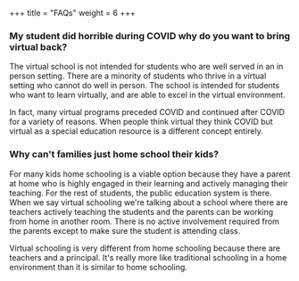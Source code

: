 +++
title = "FAQs"
weight = 6
+++

### My student did horrible during COVID why do you want to bring virtual back?

The virtual school is not intended for students who are well served in an in person setting. There are a minority of students who thrive in a virtual setting who cannot do well in person. The school is intended for students who want to learn virtually, and are able to excel in the virtual environment.

In fact, many virtual programs preceded COVID and continued after COVID for a variety of reasons. When people think virtual they think COVID but virtual as a special education resource is a different concept entirely.

### Why can't families just home school their kids?

For many kids home schooling is a viable option because they have a parent at home who is highly engaged in their learning and actively managing their teaching. For the rest of students, the public education system is there. When we say virtual schooling we're talking about a school where there are teachers actively teaching the students and the parents can be working from home in another room. There is no active involvement required from the parents except to make sure the student is attending class.

Virtual schooling is very different from home schooling because there are teachers and a principal. It's really more like traditional schooling in a home environment than it is similar to home schooling.
